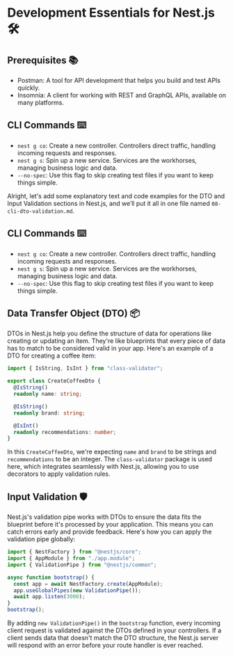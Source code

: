 # Development Essentials for Nest.js 🛠️

## Prerequisites 📚

- Postman: A tool for API development that helps you build and test APIs quickly.
- Insomnia: A client for working with REST and GraphQL APIs, available on many platforms.

## CLI Commands ⌨️

- `nest g co`: Create a new controller. Controllers direct traffic, handling incoming requests and responses.
- `nest g s`: Spin up a new service. Services are the workhorses, managing business logic and data.
- `--no-spec`: Use this flag to skip creating test files if you want to keep things simple.

Alright, let's add some explanatory text and code examples for the DTO and Input Validation sections in Nest.js, and we’ll put it all in one file named `08-cli-dto-validation.md`.

## CLI Commands ⌨️

- `nest g co`: Create a new controller. Controllers direct traffic, handling incoming requests and responses.
- `nest g s`: Spin up a new service. Services are the workhorses, managing business logic and data.
- `--no-spec`: Use this flag to skip creating test files if you want to keep things simple.

## Data Transfer Object (DTO) 📦

DTOs in Nest.js help you define the structure of data for operations like creating or updating an item. They're like blueprints that every piece of data has to match to be considered valid in your app. Here's an example of a DTO for creating a coffee item:

```typescript
import { IsString, IsInt } from "class-validator";

export class CreateCoffeeDto {
  @IsString()
  readonly name: string;

  @IsString()
  readonly brand: string;

  @IsInt()
  readonly recommendations: number;
}
```

In this `CreateCoffeeDto`, we're expecting `name` and `brand` to be strings and `recommendations` to be an integer. The `class-validator` package is used here, which integrates seamlessly with Nest.js, allowing you to use decorators to apply validation rules.

## Input Validation 🛡️

Nest.js's validation pipe works with DTOs to ensure the data fits the blueprint before it's processed by your application. This means you can catch errors early and provide feedback. Here's how you can apply the validation pipe globally:

```typescript
import { NestFactory } from "@nestjs/core";
import { AppModule } from "./app.module";
import { ValidationPipe } from "@nestjs/common";

async function bootstrap() {
  const app = await NestFactory.create(AppModule);
  app.useGlobalPipes(new ValidationPipe());
  await app.listen(3000);
}
bootstrap();
```

By adding `new ValidationPipe()` in the `bootstrap` function, every incoming client request is validated against the DTOs defined in your controllers. If a client sends data that doesn't match the DTO structure, the Nest.js server will respond with an error before your route handler is ever reached.
